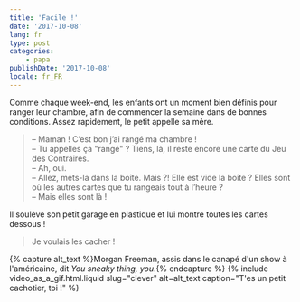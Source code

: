 ```yaml
---
title: 'Facile !'
date: '2017-10-08'
lang: fr
type: post
categories:
    - papa
publishDate: '2017-10-08'
locale: fr_FR
---
```


Comme chaque week-end, les enfants ont un moment bien définis pour ranger leur chambre, afin de commencer la semaine dans de bonnes conditions. Assez rapidement, le petit appelle sa mère.

<!-- more -->

> – Maman ! C’est bon j’ai rangé ma chambre !  
> – Tu appelles ça "rangé" ? Tiens, là, il reste encore une carte du Jeu des Contraires.  
> – Ah, oui.  
> – Allez, mets-la dans la boîte. Mais ?! Elle est vide la boîte ? Elles sont où les autres cartes que tu rangeais tout à l’heure ?  
> – Mais elles sont là ! 

Il soulève son petit garage en plastique et lui montre toutes les cartes dessous !

> Je voulais les cacher !

{% capture alt_text %}Morgan Freeman, assis dans le canapé d'un show à l'américaine, dit <i lang="en">You sneaky thing, you</i>.{% endcapture %}
{% include video_as_a_gif.html.liquid
    slug="clever"
    alt=alt_text
    caption="T'es un petit cachotier, toi !"
%}
